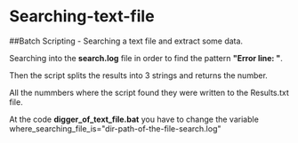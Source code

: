 # Searching-text-file

##Batch Scripting - Searching a text file and extract some data.  

Searching into the **search.log** file in order to find the pattern **"Error line: "**.

Then the script splits the results into 3 strings and returns the number.

All the nummbers where the script found they were written to the Results.txt file.  

At the code **digger_of_text_file.bat** you have to change the variable where_searching_file_is="dir-path-of-the-file-search.log"
